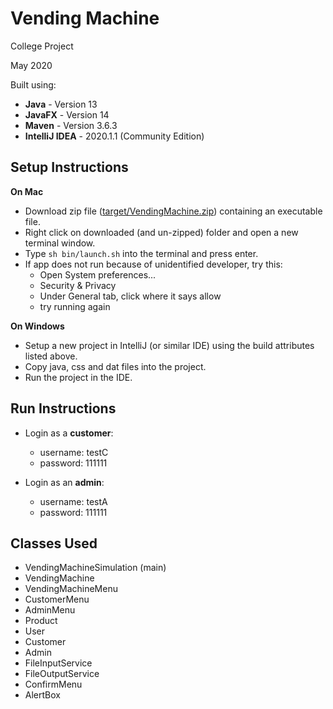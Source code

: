 # Vending Machine
College Project

May 2020

Built using:
- **Java** - Version 13
- **JavaFX** - Version 14
- **Maven** - Version 3.6.3
- **IntelliJ IDEA** - 2020.1.1 (Community Edition)

## Setup Instructions
**On Mac**
- Download zip file ([target/VendingMachine.zip](target/VendingMachine.zip)) containing an executable file.
- Right click on downloaded (and un-zipped) folder and open a new terminal window.
- Type `sh bin/launch.sh` into the terminal and press enter.
- If app does not run because of unidentified developer, try this:
    - Open System preferences...
    - Security & Privacy
    - Under General tab, click where it says allow
    - try running again

**On Windows**
- Setup a new project in IntelliJ (or similar IDE) using the build attributes listed above.
- Copy java, css and dat files into the project.
- Run the project in the IDE.

## Run Instructions
- Login as a **customer**:
    - username: testC
    - password: 111111

- Login as an **admin**:
    - username: testA
    - password: 111111

## Classes Used
- VendingMachineSimulation (main)
- VendingMachine
- VendingMachineMenu
- CustomerMenu
- AdminMenu
- Product
- User
- Customer
- Admin
- FileInputService
- FileOutputService
- ConfirmMenu
- AlertBox

